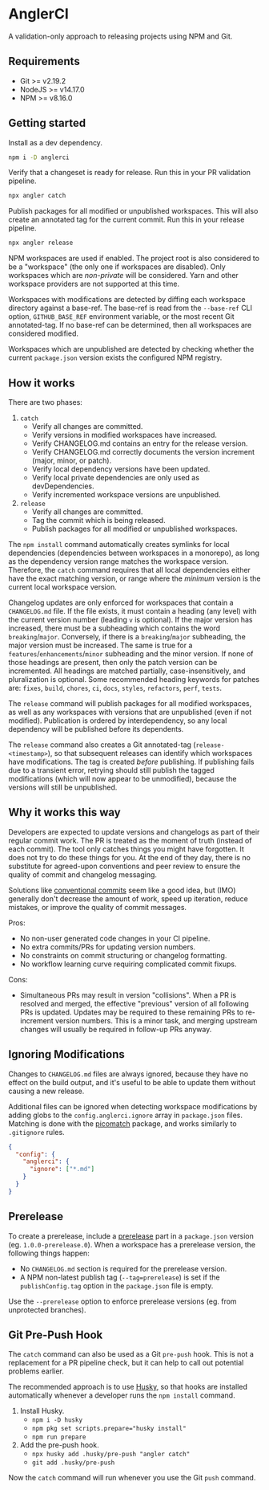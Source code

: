 # AnglerCI

A validation-only approach to releasing projects using NPM and Git.

## Requirements

- Git >= v2.19.2
- NodeJS >= v14.17.0
- NPM >= v8.16.0

## Getting started

Install as a dev dependency.

```sh
npm i -D anglerci
```

Verify that a changeset is ready for release. Run this in your PR validation pipeline.

```sh
npx angler catch
```

Publish packages for all modified or unpublished workspaces. This will also create an annotated tag for the current commit. Run this in your release pipeline.

```sh
npx angler release
```

NPM workspaces are used if enabled. The project root is also considered to be a "workspace" (the only one if workspaces are disabled). Only workspaces which are _non-private_ will be considered. Yarn and other workspace providers are not supported at this time.

Workspaces with modifications are detected by diffing each workspace directory against a base-ref. The base-ref is read from the `--base-ref` CLI option, `GITHUB_BASE_REF` environment variable, or the most recent Git annotated-tag. If no base-ref can be determined, then all workspaces are considered modified.

Workspaces which are unpublished are detected by checking whether the current `package.json` version exists the configured NPM registry.

## How it works

There are two phases:

1. `catch`
   - Verify all changes are committed.
   - Verify versions in modified workspaces have increased.
   - Verify CHANGELOG.md contains an entry for the release version.
   - Verify CHANGELOG.md correctly documents the version increment (major, minor, or patch).
   - Verify local dependency versions have been updated.
   - Verify local private dependencies are only used as devDependencies.
   - Verify incremented workspace versions are unpublished.
2. `release`
   - Verify all changes are committed.
   - Tag the commit which is being released.
   - Publish packages for all modified or unpublished workspaces.

The `npm install` command automatically creates symlinks for local dependencies (dependencies between workspaces in a monorepo), as long as the dependency version range matches the workspace version. Therefore, the `catch` command requires that all local dependencies either have the exact matching version, or range where the _minimum_ version is the current local workspace version.

Changelog updates are only enforced for workspaces that contain a `CHANGELOG.md` file. If the file exists, it must contain a heading (any level) with the current version number (leading `v` is optional). If the major version has increased, there must be a subheading which contains the word `breaking`/`major`. Conversely, if there is a `breaking`/`major` subheading, the major version must be increased. The same is true for a `features`/`enhancements`/`minor` subheading and the minor version. If none of those headings are present, then only the patch version can be incremented. All headings are matched partially, case-insensitively, and pluralization is optional. Some recommended heading keywords for patches are: `fixes`, `build`, `chores`, `ci`, `docs`, `styles`, `refactors`, `perf`, `tests`.

The `release` command will publish packages for all modified workspaces, as well as any workspaces with versions that are unpublished (even if not modified). Publication is ordered by interdependency, so any local dependency will be published before its dependents.

The `release` command also creates a Git annotated-tag (`release-<timestamp>`), so that subsequent releases can identify which workspaces have modifications. The tag is created _before_ publishing. If publishing fails due to a transient error, retrying should still publish the tagged modifications (which will now appear to be unmodified), because the versions will still be unpublished.

## Why it works this way

Developers are expected to update versions and changelogs as part of their regular commit work. The PR is treated as the moment of truth (instead of each commit). The tool only catches things you might have forgotten. It does not try to do these things for you. At the end of they day, there is no substitute for agreed-upon conventions and peer review to ensure the quality of commit and changelog messaging.

Solutions like [conventional commits](https://www.conventionalcommits.org) seem like a good idea, but (IMO) generally don't decrease the amount of work, speed up iteration, reduce mistakes, or improve the quality of commit messages.

Pros:

- No non-user generated code changes in your CI pipeline.
- No extra commits/PRs for updating version numbers.
- No constraints on commit structuring or changelog formatting.
- No workflow learning curve requiring complicated commit fixups.

Cons:

- Simultaneous PRs may result in version "collisions". When a PR is resolved and merged, the effective "previous" version of all following PRs is updated. Updates may be required to these remaining PRs to re-increment version numbers. This is a minor task, and merging upstream changes will usually be required in follow-up PRs anyway.

## Ignoring Modifications

Changes to `CHANGELOG.md` files are always ignored, because they have no effect on the build output, and it's useful to be able to update them without causing a new release.

Additional files can be ignored when detecting workspace modifications by adding globs to the `config.anglerci.ignore` array in `package.json` files. Matching is done with the [picomatch](https://www.npmjs.com/package/picomatch) package, and works similarly to `.gitignore` rules.

```json
{
  "config": {
    "anglerci": {
      "ignore": ["*.md"]
    }
  }
}
```

## Prerelease

To create a prerelease, include a [prerelease](https://semver.org/#spec-item-9) part in a `package.json` version (eg. `1.0.0-prerelease.0`). When a workspace has a prerelease version, the following things happen:

- No `CHANGELOG.md` section is required for the prerelease version.
- A NPM non-latest publish tag (`--tag=prerelease`) is set if the `publishConfig.tag` option in the `package.json` file is empty.

Use the `--prerelease` option to enforce prerelease versions (eg. from unprotected branches).

## Git Pre-Push Hook

The `catch` command can also be used as a Git `pre-push` hook. This is not a replacement for a PR pipeline check, but it can help to call out potential problems earlier.

The recommended approach is to use [Husky](https://www.npmjs.com/package/husky), so that hooks are installed automatically whenever a developer runs the `npm install` command.

1. Install Husky.
   - `npm i -D husky`
   - `npm pkg set scripts.prepare="husky install"`
   - `npm run prepare`
2. Add the pre-push hook.
   - `npx husky add .husky/pre-push "angler catch"`
   - `git add .husky/pre-push`

Now the `catch` command will run whenever you use the Git `push` command.
